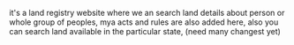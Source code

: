 it's a land registry website where we an search land details about person or whole group of peoples, mya acts and rules are also added here, also you can search land available in the particular state, (need many changest yet)
